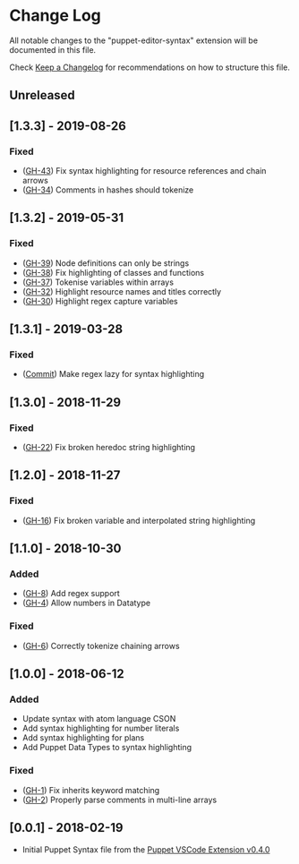 # Change Log

All notable changes to the "puppet-editor-syntax" extension will be documented in this file.

Check [Keep a Changelog](http://keepachangelog.com/) for recommendations on how to structure this file.

## Unreleased

## [1.3.3] - 2019-08-26

### Fixed
- ([GH-43](https://github.com/lingua-pupuli/puppet-editor-syntax/issues/43)) Fix syntax highlighting for resource references and chain arrows
- ([GH-34](https://github.com/lingua-pupuli/puppet-editor-syntax/issues/34)) Comments in hashes should tokenize

## [1.3.2] - 2019-05-31

### Fixed
- ([GH-39](https://github.com/lingua-pupuli/puppet-editor-syntax/issues/39)) Node definitions can only be strings
- ([GH-38](https://github.com/lingua-pupuli/puppet-editor-syntax/issues/38)) Fix highlighting of classes and functions
- ([GH-37](https://github.com/lingua-pupuli/puppet-editor-syntax/issues/37)) Tokenise variables within arrays
- ([GH-32](https://github.com/lingua-pupuli/puppet-editor-syntax/issues/32)) Highlight resource names and titles correctly
- ([GH-30](https://github.com/lingua-pupuli/puppet-editor-syntax/issues/30)) Highlight regex capture variables

## [1.3.1] - 2019-03-28

### Fixed
- ([Commit](https://github.com/lingua-pupuli/puppet-editor-syntax/commit/ed18062cc9d904492f02d63b6553e1cadc95664e)) Make regex lazy for syntax highlighting

## [1.3.0] - 2018-11-29

### Fixed
- ([GH-22](https://github.com/lingua-pupuli/puppet-editor-syntax/issues/22)) Fix broken heredoc string highlighting

## [1.2.0] - 2018-11-27

### Fixed
- ([GH-16](https://github.com/lingua-pupuli/puppet-editor-syntax/issues/16)) Fix broken variable and interpolated string highlighting

## [1.1.0] - 2018-10-30

### Added
- ([GH-8](https://github.com/lingua-pupuli/puppet-editor-syntax/issues/8)) Add regex support
- ([GH-4](https://github.com/lingua-pupuli/puppet-editor-syntax/issues/4)) Allow numbers in Datatype

### Fixed
- ([GH-6](https://github.com/lingua-pupuli/puppet-editor-syntax/issues/6)) Correctly tokenize chaining arrows

## [1.0.0] - 2018-06-12

### Added
- Update syntax with atom language CSON
- Add syntax highlighting for number literals
- Add syntax highlighting for plans
- Add Puppet Data Types to syntax highlighting

### Fixed
- ([GH-1](https://github.com/lingua-pupuli/puppet-editor-syntax/issues/1)) Fix inherits keyword matching
- ([GH-2](https://github.com/lingua-pupuli/puppet-editor-syntax/issues/2)) Properly parse comments in multi-line arrays

## [0.0.1] - 2018-02-19

- Initial Puppet Syntax file from the [Puppet VSCode Extension v0.4.0](https://github.com/lingua-pupuli/puppet-vscode/blob/8da164b2ce9630ad2b8a2137fed8f4ae0f46a1c3/client/syntaxes/puppet.tmLanguage)
